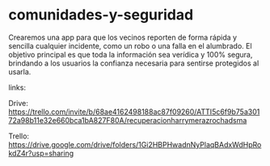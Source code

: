 # comunidades-y-seguridad
Crearemos una app para que los vecinos reporten de forma rápida y sencilla cualquier incidente, como un robo o una falla en el alumbrado. El objetivo principal es que toda la información sea verídica y 100% segura, brindando a los usuarios la confianza necesaria para sentirse protegidos al usarla.  

 links:

Drive: https://trello.com/invite/b/68ae4162498188ac87f09260/ATTI5c6f9b75a30172a98b11e32e660bca1bA827F80A/recuperacionharrymerazrochadsma

 Trello: https://drive.google.com/drive/folders/1Gi2HBPHwadnNyPlaqBAdxWdHpRokdZ4r?usp=sharing
